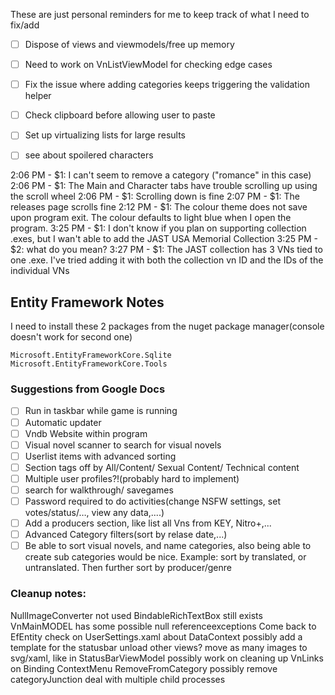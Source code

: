 These are just personal reminders for me to keep track of what I need to fix/add

- [ ] Dispose of views and viewmodels/free up memory
- [ ] Need to work on VnListViewModel for checking edge cases
- [ ] Fix the issue where adding categories keeps triggering the validation helper
- [ ] Check clipboard before allowing user to paste
- [ ] Set up virtualizing lists for large results
- [ ] see about spoilered characters



2:06 PM - $1: I can't seem to remove a category ("romance" in this case)
2:06 PM - $1: The Main and Character tabs have trouble scrolling up using the scroll wheel
2:06 PM - $1: Scrolling down is fine
2:07 PM - $1: The releases page scrolls fine
2:12 PM - $1: The colour theme does not save upon program exit. The colour defaults to light blue when I open the program.
3:25 PM - $1: I don't know if you plan on supporting collection .exes, but I wan't able to add the JAST USA Memorial Collection
3:25 PM - $2: what do you mean?
3:27 PM - $1: The JAST collection has 3 VNs tied to one .exe. I've tried adding it with both the collection vn ID and the IDs of the individual VNs




## Entity Framework Notes
I need to install these 2 packages from the nuget package manager(console doesn't work for second one)
```
Microsoft.EntityFrameworkCore.Sqlite
Microsoft.EntityFrameworkCore.Tools
```


### Suggestions from Google Docs
- [ ] Run in taskbar while game is running
- [ ] Automatic updater
- [ ] Vndb Website within program
- [ ] Visual novel scanner to search for visual novels
- [ ] Userlist items with advanced sorting
- [ ] Section tags off by All/Content/ Sexual Content/ Technical content
- [ ] Multiple user profiles?!(probably hard to implement)
- [ ] search for walkthrough/ savegames
- [ ] Password required to do activities(change NSFW settings, set votes/status/…, view any data,....)
- [ ] Add a producers section, like list all Vns from KEY, Nitro+,...
- [ ] Advanced Category filters(sort by relase date,...)
- [ ] Be able to sort visual novels, and name categories, also being able to create sub categories would be nice. Example: sort by translated, or untranslated. Then further sort by producer/genre

### Cleanup notes:
NullImageConverter not used
BindableRichTextBox still exists
VnMainMODEL has some possible null referenceexceptions
Come back to EfEntity
check on UserSettings.xaml about DataContext
possibly add a template for the statusbar
unload other views?
move as many images to svg/xaml, like in StatusBarViewModel
possibly work on cleaning up VnLinks on Binding
ContextMenu RemoveFromCategory possibly remove categoryJunction
deal with multiple child processes